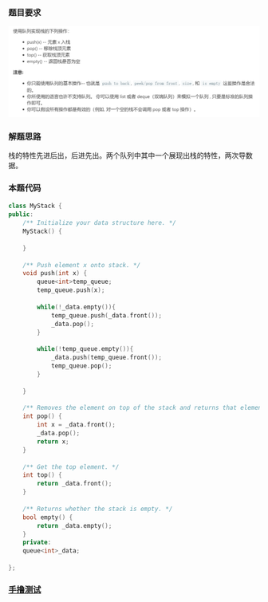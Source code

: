 ### 题目要求

![](pic/225.png)

### 解题思路

栈的特性先进后出，后进先出。两个队列中其中一个展现出栈的特性，两次导数据。

### 本题代码

```c++
class MyStack {
public:
    /** Initialize your data structure here. */
    MyStack() {
        
    }
    
    /** Push element x onto stack. */
    void push(int x) {
        queue<int>temp_queue;
        temp_queue.push(x);
        
        while(!_data.empty()){
            temp_queue.push(_data.front());
            _data.pop();
        }
        
        while(!temp_queue.empty()){
            _data.push(temp_queue.front());
            temp_queue.pop();
        }
        
    }
    
    /** Removes the element on top of the stack and returns that element. */
    int pop() {
        int x = _data.front();
        _data.pop();
        return x;
    }
    
    /** Get the top element. */
    int top() {
        return _data.front();
    }
    
    /** Returns whether the stack is empty. */
    bool empty() {
        return _data.empty();
    }
    private:
    queue<int>_data;
    
};
```

### [手撸测试](https://leetcode-cn.com/problems/implement-stack-using-queues/)  

